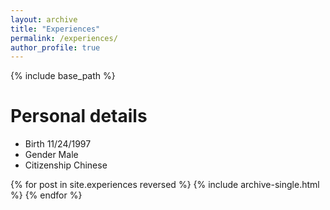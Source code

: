 ```yaml
---
layout: archive
title: "Experiences"
permalink: /experiences/
author_profile: true
---
```



{% include base_path %}

Personal details
======
* Birth  11/24/1997
* Gender  Male 
* Citizenship  Chinese

{% for post in site.experiences reversed %}
  {% include archive-single.html %}
{% endfor %}